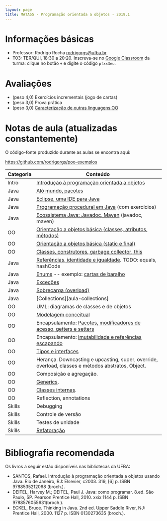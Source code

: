 ```yaml
---
layout: page
title: MATA55 - Programação orientada a objetos - 2019.1
---
```


# Informações básicas

- Professor: Rodrigo Rocha <rodrigorgs@ufba.br>. 
- T03: TER/QUI, 18:30 a 20:20. Inscreva-se no [Google Classroom](https://classroom.google.com/) da turma: clique no botão `+` e digite o código `pfxx3eu`.


# Avaliações

- (peso 4,0) Exercícios incrementais (jogo de cartas)
- (peso 3,0) Prova prática
- (peso 3,0) [Caracterização de outras linguagens OO](https://docs.google.com/spreadsheets/d/1bB9yHE6dl82zPNDTXR0ppBjLEtRlRXZXWNrmk18lM2U/edit?usp=sharing)

# Notas de aula (atualizadas constantemente)

O código-fonte produzido durante as aulas se encontra aqui:

<https://github.com/rodrigorgs/poo-exemplos>

<!-- Exemplo sendo desenvolvido ao longo da aula: jogo estilo RTS, porém de tabuleiro, usando lib Lanterna -->
<!-- TODO:
- Criar animações para ilustrar troca de mensagens
- Usar http://pythontutor.com/java.html#mode=edit ?
 -->

| Categoria | Conteúdo                                                                                          |
|-----------|---------------------------------------------------------------------------------------------------|
| Intro     | [Introdução à programação orientada a objetos][intro]                                             |
| Java      | [Alô mundo, pacotes](aula-java-alomundo)                                                          |
| Java      | [Eclipse, uma IDE para Java][eclipse]                                                             |
| Java      | [Programação procedural em Java](aula-java-programacao) (com exercícios)                          |
| Java      | [Ecossistema Java: Javadoc, Maven](aula-java-ecossistema) (javadoc, maven)                        |
| OO        | [Orientação a objetos básica (classes, atributos, métodos)](aula-java-oo2)                        |
| OO        | [Orientação a objetos básica (static e final)]((aula-java-oo))                                    |
| OO        | [Classes, construtores, garbage collector, this][construtores]                                    |
| Java      | [Referências, identidade e igualdade][referencias]. TODO: equals, hashCode                        |
| Java      | [Enums](aula-enums) -- exemplo: [cartas de baralho](cartas)                                       |
| Java      | [Exceções](aula-excecoes)                                                                         |
| Java      | [Sobrecarga (overload)][overload]                                                                 |
| Java      | [Collections][aula-collections]                                                                   |
| OO        | UML: diagramas de classes e de objetos                                                            |
| OO        | [Modelagem conceitual](aula-modelagem)                                                            |
| OO        | Encapsulamento: [Pacotes, modificadores de acesso, getters e setters](aula-acesso)                |
| OO        | Encapsulamento: [Imutabilidade e referências escapando](aula-imutabilidade)                       |
| OO        | [Tipos e interfaces](aula-interfaces)                                                             |
| OO        | Herança. Downcasting e upcasting, super, override, overload, classes e métodos abstratos, Object. |
| OO        | Composição e agregação.                                                                           |
| OO        | [Generics](aula-generics).                                                                        |
| OO        | [Classes internas](aula-classes-internas).                                                        |
| OO        | Reflection, annotations                                                                           |
| Skills    | Debugging                                                                                         |
| Skills    | Controle de versão                                                                                |
| Skills    | Testes de unidade                                                                                 |
| Skills    | [Refatoração](aula-refactoring)                                                                   |


[intro]: https://docs.google.com/presentation/d/1bdzbS51fA-BewCaC0gMNuTSQWtDXfrHKVRiR3I-URnY/edit
[eclipse]: https://docs.google.com/presentation/d/1BohOI0Ky0cqwsze7U-PnJc_qU9u9dbKtvUOwiH63HIY/edit?usp=sharing
[referencias]: https://docs.google.com/presentation/d/13w59yenVXOT4vXk14c5-JMgP62ty3LPkBHCMpwk61zM/edit
[overload]: https://docs.google.com/presentation/d/1d4QWh9-rI44PL2AoH6KUy_8fSHSxxTykOQPIphGl3IE/edit
[construtores]: https://docs.google.com/presentation/d/1U1eChwz2O0TnrF04DiUQ5fEANGflUVdCPtR_azmNgdo/edit
[acesso]: https://docs.google.com/presentation/d/1MRqTOvbEnzAspcvW8_wWkKZSNJU1a6l3TVGTGSjkvMQ/edit

<!-- 
Alguns slides disponíveis no [Drive da disciplina](https://drive.google.com/open?id=1JxHnqlfg74vCFhJf1LfS3d4w70Ev8qBN)

Outros slides ou notas de aula:

- [Herança parte 1](aula-heranca-parte1)
- [Herança parte 2 (sobreposição)](aula-heranca-parte2)
- [Herança parte 3 (polimorfismo)](aula-heranca-parte3)
- [Herança parte 4 (classes abstratas e interfaces)](aula-heranca-parte4)
- [Refatoração](aula-refactoring)
- [Enums](aula-enums)
- [Exceções](aula-excecoes)
- [Classes internas](aula-classes-internas)
- [Generics](aula-generics) -->

# Bibliografia recomendada

Os livros a seguir estão disponíveis nas bibliotecas da UFBA:

- SANTOS, Rafael. Introdução à programação orientada a objetos usando Java. Rio de Janeiro, RJ: Elsevier, c2003. 319, [6] p. ISBN 9788535212068 (broch.).
- DEITEL, Harvey M.; DEITEL, Paul J. Java: como programar. 8.ed. São Paulo, SP. Pearson Prentice Hall, 2010. xxix 1144 p. ISBN 9788576055631(broch.).
- ECKEL, Bruce. Thinking in Java. 2nd ed. Upper Saddle River, NJ: Prentice Hall, 2000. 1127 p. ISBN 0130273635 (broch.).
